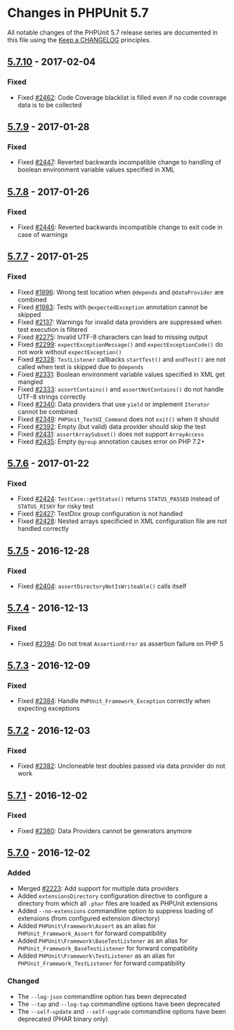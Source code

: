 # Changes in PHPUnit 5.7

All notable changes of the PHPUnit 5.7 release series are documented in this file using the [Keep a CHANGELOG](http://keepachangelog.com/) principles.

## [5.7.10] - 2017-02-04

### Fixed

* Fixed [#2462](https://github.com/sebastianbergmann/phpunit/issues/2462): Code Coverage blacklist is filled even if no code coverage data is to be collected

## [5.7.9] - 2017-01-28

### Fixed

* Fixed [#2447](https://github.com/sebastianbergmann/phpunit/issues/2447): Reverted backwards incompatible change to handling of boolean environment variable values specified in XML

## [5.7.8] - 2017-01-26

### Fixed

* Fixed [#2446](https://github.com/sebastianbergmann/phpunit/issues/2446): Reverted backwards incompatible change to exit code in case of warnings

## [5.7.7] - 2017-01-25

### Fixed

* Fixed [#1896](https://github.com/sebastianbergmann/phpunit/issues/1896): Wrong test location when `@depends` and `@dataProvider` are combined
* Fixed [#1983](https://github.com/sebastianbergmann/phpunit/pull/1983): Tests with `@expectedException` annotation cannot be skipped
* Fixed [#2137](https://github.com/sebastianbergmann/phpunit/issues/2137): Warnings for invalid data providers are suppressed when test execution is filtered
* Fixed [#2275](https://github.com/sebastianbergmann/phpunit/pull/2275): Invalid UTF-8 characters can lead to missing output
* Fixed [#2299](https://github.com/sebastianbergmann/phpunit/issues/2299): `expectExceptionMessage()` and `expectExceptionCode()` do not work without `expectException()`
* Fixed [#2328](https://github.com/sebastianbergmann/phpunit/issues/2328): `TestListener` callbacks `startTest()` and `endTest()` are not called when test is skipped due to `@depends`
* Fixed [#2331](https://github.com/sebastianbergmann/phpunit/issues/2331): Boolean environment variable values specified in XML get mangled
* Fixed [#2333](https://github.com/sebastianbergmann/phpunit/issues/2333): `assertContains()` and `assertNotContains()` do not handle UTF-8 strings correctly
* Fixed [#2340](https://github.com/sebastianbergmann/phpunit/pull/2340): Data providers that use `yield` or implement `Iterator` cannot be combined 
* Fixed [#2349](https://github.com/sebastianbergmann/phpunit/pull/2349): `PHPUnit_TextUI_Command` does not `exit()` when it should
* Fixed [#2392](https://github.com/sebastianbergmann/phpunit/issues/2392): Empty (but valid) data provider should skip the test
* Fixed [#2431](https://github.com/sebastianbergmann/phpunit/issues/2431): `assertArraySubset()` does not support `ArrayAccess`
* Fixed [#2435](https://github.com/sebastianbergmann/phpunit/issues/2435): Empty `@group` annotation causes error on PHP 7.2+

## [5.7.6] - 2017-01-22

### Fixed

* Fixed [#2424](https://github.com/sebastianbergmann/phpunit/issues/2424): `TestCase::getStatus()` returns `STATUS_PASSED` instead of `STATUS_RISKY` for risky test
* Fixed [#2427](https://github.com/sebastianbergmann/phpunit/issues/2427): TestDox group configuration is not handled
* Fixed [#2428](https://github.com/sebastianbergmann/phpunit/pull/2428): Nested arrays specificied in XML configuration file are not handled correctly

## [5.7.5] - 2016-12-28

### Fixed

* Fixed [#2404](https://github.com/sebastianbergmann/phpunit/pull/2404): `assertDirectoryNotIsWriteable()` calls itself

## [5.7.4] - 2016-12-13

### Fixed

* Fixed [#2394](https://github.com/sebastianbergmann/phpunit/issues/2394): Do not treat `AssertionError` as assertion failure on PHP 5

## [5.7.3] - 2016-12-09

### Fixed

* Fixed [#2384](https://github.com/sebastianbergmann/phpunit/pull/2384): Handle `PHPUnit_Framework_Exception` correctly when expecting exceptions

## [5.7.2] - 2016-12-03

### Fixed

* Fixed [#2382](https://github.com/sebastianbergmann/phpunit/issues/2382): Uncloneable test doubles passed via data provider do not work

## [5.7.1] - 2016-12-02

### Fixed

* Fixed [#2380](https://github.com/sebastianbergmann/phpunit/issues/2380): Data Providers cannot be generators anymore

## [5.7.0] - 2016-12-02

### Added

* Merged [#2223](https://github.com/sebastianbergmann/phpunit/pull/2223): Add support for multiple data providers
* Added `extensionsDirectory` configuration directive to configure a directory from which all `.phar` files are loaded as PHPUnit extensions
* Added `--no-extensions` commandline option to suppress loading of extensions (from configured extension directory)
* Added `PHPUnit\Framework\Assert` as an alias for `PHPUnit_Framework_Assert` for forward compatibility
* Added `PHPUnit\Framework\BaseTestListener` as an alias for `PHPUnit_Framework_BaseTestListener` for forward compatibility
* Added `PHPUnit\Framework\TestListener` as an alias for `PHPUnit_Framework_TestListener` for forward compatibility

### Changed

* The `--log-json` commandline option has been deprecated
* The `--tap` and `--log-tap` commandline options have been deprecated
* The `--self-update` and `--self-upgrade` commandline options have been deprecated (PHAR binary only)

[5.7.10]: https://github.com/sebastianbergmann/phpunit/compare/5.7.9...5.7.10
[5.7.9]: https://github.com/sebastianbergmann/phpunit/compare/5.7.8...5.7.9
[5.7.8]: https://github.com/sebastianbergmann/phpunit/compare/5.7.7...5.7.8
[5.7.7]: https://github.com/sebastianbergmann/phpunit/compare/5.7.6...5.7.7
[5.7.6]: https://github.com/sebastianbergmann/phpunit/compare/5.7.5...5.7.6
[5.7.5]: https://github.com/sebastianbergmann/phpunit/compare/5.7.4...5.7.5
[5.7.4]: https://github.com/sebastianbergmann/phpunit/compare/5.7.3...5.7.4
[5.7.3]: https://github.com/sebastianbergmann/phpunit/compare/5.7.2...5.7.3
[5.7.2]: https://github.com/sebastianbergmann/phpunit/compare/5.7.1...5.7.2
[5.7.1]: https://github.com/sebastianbergmann/phpunit/compare/5.7.0...5.7.1
[5.7.0]: https://github.com/sebastianbergmann/phpunit/compare/5.6...5.7.0

